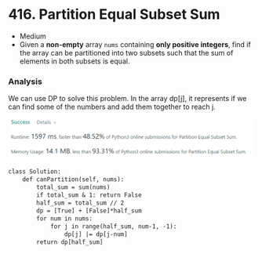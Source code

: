 # 416. Partition Equal Subset Sum

* Medium
* Given a **non-empty** array `nums` containing **only positive integers**, find if the array can be partitioned into two subsets such that the sum of elements in both subsets is equal.

### Analysis&#x20;

We can use DP to solve this problem. In the array dp\[j], it represents if we can find some of the numbers and add them together to reach j.&#x20;

![](<../../../../.gitbook/assets/image (251).png>)

```
class Solution:
    def canPartition(self, nums):
        total_sum = sum(nums)
        if total_sum & 1: return False
        half_sum = total_sum // 2
        dp = [True] + [False]*half_sum
        for num in nums:
            for j in range(half_sum, num-1, -1):
                dp[j] |= dp[j-num]
        return dp[half_sum]
```
